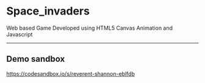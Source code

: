 # Space_invaders
Web based Game Developed using HTML5 Canvas Animation and Javascript 

---

## Demo sandbox ##
https://codesandbox.io/s/reverent-shannon-eblfdb
